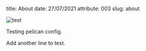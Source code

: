 title: About
date: 27/07/2021
attribute: 003
slug: about

![test][my_sweet_photo]

Testing pelican config. 

Add another line to test.

[my_sweet_photo]: {static}/images/lhc.jpg
